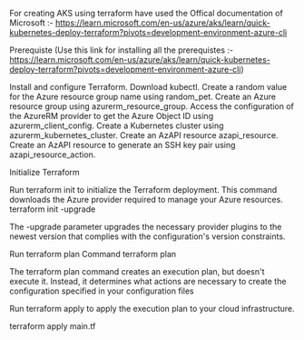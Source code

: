 For creating AKS using terraform have used the Offical documentation of Microsoft :- https://learn.microsoft.com/en-us/azure/aks/learn/quick-kubernetes-deploy-terraform?pivots=development-environment-azure-cli

Prerequiste (Use this link for installing all the prerequistes :- https://learn.microsoft.com/en-us/azure/aks/learn/quick-kubernetes-deploy-terraform?pivots=development-environment-azure-cli)

Install and configure Terraform.
Download kubectl.
Create a random value for the Azure resource group name using random_pet.
Create an Azure resource group using azurerm_resource_group.
Access the configuration of the AzureRM provider to get the Azure Object ID using azurerm_client_config.
Create a Kubernetes cluster using azurerm_kubernetes_cluster.
Create an AzAPI resource azapi_resource.
Create an AzAPI resource to generate an SSH key pair using azapi_resource_action.


Initialize Terraform

Run terraform init to initialize the Terraform deployment. This command downloads the Azure provider required to manage your Azure resources.
terraform init -upgrade

The -upgrade parameter upgrades the necessary provider plugins to the newest version that complies with the configuration's version constraints.

Run terraform plan Command
terraform plan

The terraform plan command creates an execution plan, but doesn't execute it. Instead, it determines what actions are necessary to create the configuration specified in your configuration files

Run terraform apply to apply the execution plan to your cloud infrastructure.

terraform apply main.tf



